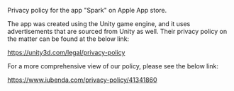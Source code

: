 Privacy policy for the app "Spark" on Apple App store.

The app was created using the Unity game engine, and it uses advertisements that are sourced from Unity as well. Their privacy policy on the matter can be found at the below link:

https://unity3d.com/legal/privacy-policy

For a more comprehensive view of our policy, please see the below link:

 https://www.iubenda.com/privacy-policy/41341860 
